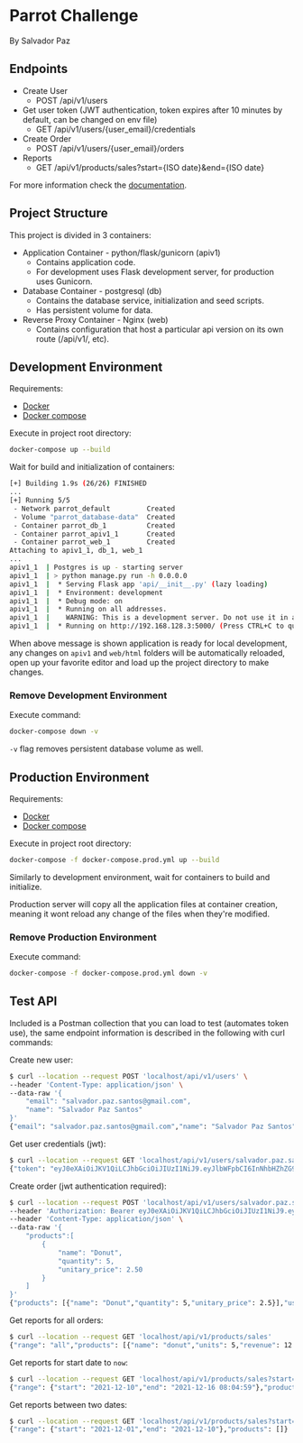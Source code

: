 # Parrot Challenge

By Salvador Paz

## Endpoints

- Create User
  - POST /api/v1/users
- Get user token (JWT authentication, token expires after 10 minutes by default, can be changed on env file)
  - GET /api/v1/users/{user_email}/credentials
- Create Order
  - POST /api/v1/users/{user_email}/orders
- Reports
  - GET /api/v1/products/sales?start={ISO date}&end={ISO date}

For more information check the [documentation](/docs).

## Project Structure

This project is divided in 3 containers:

- Application Container - python/flask/gunicorn (apiv1)
  - Contains application code.
  - For development uses Flask development server, for production uses Gunicorn.
- Database Container - postgresql (db)
  - Contains the database service, initialization and seed scripts.
  - Has persistent volume for data.
- Reverse Proxy Container - Nginx (web)
  - Contains configuration that host a particular api version on its own route (/api/v1/, etc).

## Development Environment

Requirements:

- [Docker](https://docs.docker.com/engine/install/)
- [Docker compose](https://docs.docker.com/compose/install/)

Execute in project root directory:

```bash
docker-compose up --build
```

Wait for build and initialization of containers:

```bash
[+] Building 1.9s (26/26) FINISHED
...
[+] Running 5/5
 - Network parrot_default         Created
 - Volume "parrot_database-data"  Created
 - Container parrot_db_1          Created
 - Container parrot_apiv1_1       Created
 - Container parrot_web_1         Created
Attaching to apiv1_1, db_1, web_1
...
apiv1_1  | Postgres is up - starting server
apiv1_1  | > python manage.py run -h 0.0.0.0
apiv1_1  |  * Serving Flask app 'api/__init__.py' (lazy loading)
apiv1_1  |  * Environment: development
apiv1_1  |  * Debug mode: on
apiv1_1  |  * Running on all addresses.
apiv1_1  |    WARNING: This is a development server. Do not use it in a production deployment.
apiv1_1  |  * Running on http://192.168.128.3:5000/ (Press CTRL+C to quit)
```

When above message is shown application is ready for local development, any changes on `apiv1` and `web/html` folders will be automatically reloaded, open up your favorite editor and load up the project directory to make changes.

### Remove Development Environment

Execute command:

```bash
docker-compose down -v
```

`-v` flag removes persistent database volume as well.

## Production Environment

Requirements:

- [Docker](https://docs.docker.com/engine/install/)
- [Docker compose](https://docs.docker.com/compose/install/)

Execute in project root directory:

```bash
docker-compose -f docker-compose.prod.yml up --build
```

Similarly to development environment, wait for containers to build and initialize.

Production server will copy all the application files at container creation, meaning it wont reload any change of the files when they're modified.

### Remove Production Environment

Execute command:

```bash
docker-compose -f docker-compose.prod.yml down -v
```

## Test API

Included is a Postman collection that you can load to test (automates token use), the same endpoint information is described in the following with curl commands:

Create new user:

```bash
$ curl --location --request POST 'localhost/api/v1/users' \
--header 'Content-Type: application/json' \
--data-raw '{
    "email": "salvador.paz.santos@gmail.com",
    "name": "Salvador Paz Santos"
}'
{"email": "salvador.paz.santos@gmail.com","name": "Salvador Paz Santos"}
```

Get user credentials (jwt):

```bash
$ curl --location --request GET 'localhost/api/v1/users/salvador.paz.santos@gmail.com/credentials'
{"token": "eyJ0eXAiOiJKV1QiLCJhbGciOiJIUzI1NiJ9.eyJlbWFpbCI6InNhbHZhZG9yLnBhei5zYW50b3NAZ21haWwuY29tIiwiZXhwaXJlcyI6MTYzOTY0MzQwMi41MjU4Mzd9.koCVomBKT1zZESz88niYJuI87WX6LNR2tz37mHEwGNw"}
```

Create order (jwt authentication required):

```bash
$ curl --location --request POST 'localhost/api/v1/users/salvador.paz.santos@gmail.com/orders' \
--header 'Authorization: Bearer eyJ0eXAiOiJKV1QiLCJhbGciOiJIUzI1NiJ9.eyJlbWFpbCI6InNhbHZhZG9yLnBhei5zYW50b3NAZ21haWwuY29tIiwiZXhwaXJlcyI6MTYzOTY0MzQwMi41MjU4Mzd9.koCVomBKT1zZESz88niYJuI87WX6LNR2tz37mHEwGNw' \
--header 'Content-Type: application/json' \
--data-raw '{
    "products":[
        {
            "name": "Donut",
            "quantity": 5,
            "unitary_price": 2.50
        }
    ]
}'
{"products": [{"name": "Donut","quantity": 5,"unitary_price": 2.5}],"user_email": "salvador.paz.santos@gmail.com","order_id": "9b1e5690-4599-4b40-9c8f-f84fd7a4a81c","total": 12.5}
```

Get reports for all orders:

```bash
$ curl --location --request GET 'localhost/api/v1/products/sales'
{"range": "all","products": [{"name": "donut","units": 5,"revenue": 12.5}]}
```

Get reports for start date to `now`:

```bash
$ curl --location --request GET 'localhost/api/v1/products/sales?start=2021-12-10'
{"range": {"start": "2021-12-10","end": "2021-12-16 08:04:59"},"products": [{"name": "donut","units": 5,"revenue": 12.5}]}
```

Get reports between two dates:

```bash
$ curl --location --request GET 'localhost/api/v1/products/sales?start=2021-12-01&end=2021-12-10'
{"range": {"start": "2021-12-01","end": "2021-12-10"},"products": []}
```
